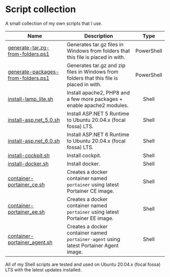 # Script collection #
A small collection of my own scripts that I use.

| Name                  | Description | Type |
| --------------------- | ----------- |:----:|
|  [generate-tar.zg-from-folders.ps1](PowerShell/generate-tar.zg-from-folders.ps1) | Generates tar.gz files in Windows from folders that this file is placed in with. | PowerShell |
|  [generate-packages-from-folders.ps1](PowerShell/generate-packages-from-folders.ps1) | Generates tar.gz and zip files in Windows from folders that this file is placed in with. | PowerShell |
|  [install-lamp_lite.sh](PowerShell/generate-tar.zg-from-folders.ps1) | Install apache2, PHP8 and a few more packages + enable apache2 modules. | Shell |
|  [install-asp.net_5.0.sh](Shell/install-asp.net_5.0.sh) | Install ASP.NET 5 Runtime to Ubuntu 20.04.x (focal fossa) LTS. | Shell |
|  [install-asp.net_6.0.sh](Shell/install-asp.net_6.0.sh) | Install ASP.NET 6 Runtime to Ubuntu 20.04.x (focal fossa) LTS. | Shell |
|  [install-cockpit.sh](Shell/install-cockpit.sh) | Install cockpit. | Shell |
|  [install-docker.sh](PowerShell/generate-tar.zg-from-folders.ps1) | Install docker. | Shell |
|  [container-portainer_ce.sh](Shell/container-portainer_ce.sh) | Creates a docker container named `portainer` using latest Portainer CE image. | Shell |
|  [container-portainer_ee.sh](Shell/container-portainer_ee.sh) | Creates a docker container named `portainer` using latest Portainer EE image. | Shell |
|  [container-portainer_agent.sh](Shell/container-portainer_agent.sh) | Creates a docker container named `portainer-agent` using latest Portainer Agent image. | Shell |

All of my Shell scripts are tested and used on Ubuntu 20.04.x (focal fossa) LTS with the latest updates installed.